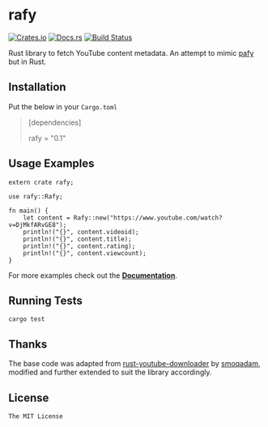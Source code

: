# rafy

[![Crates.io](https://img.shields.io/crates/v/rafy.svg)](https://crates.io/crates/rafy) [![Docs.rs](https://docs.rs/rafy/badge.svg)](https://docs.rs/rafy/) [![Build Status](https://travis-ci.org/ritiek/rafy-rs.svg?branch=master)](https://travis-ci.org/ritiek/rafy-rs)

Rust library to fetch YouTube content metadata. An attempt to mimic [pafy](https://github.com/mps-youtube/pafy) but in Rust.

## Installation

Put the below in your `Cargo.toml`

> [dependencies]
>
> rafy = "0.1"

## Usage Examples

```
extern crate rafy;

use rafy::Rafy;

fn main() {
    let content = Rafy::new("https://www.youtube.com/watch?v=DjMkfARvGE8");
    println!("{}", content.videoid);
    println!("{}", content.title);
    println!("{}", content.rating);
    println!("{}", content.viewcount);
}
```

For more examples check out the [**Documentation**](https://docs.rs/rafy/).

## Running Tests

```
cargo test
```

## Thanks

The base code was adapted from [rust-youtube-downloader](https://github.com/smoqadam/rust-youtube-downloader) by [smoqadam](https://github.com/smoqadam), modified and further extended to suit the library accordingly.

## License

`The MIT License`
